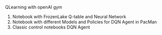 
QLearning with openAI gym 

1. Notebook with FrozenLake Q-table and Neural Network  
2. Notebook with different Models and Policies for DQN Agent in PacMan
3. Classic control notebooks DQN Agent 
